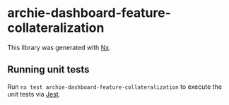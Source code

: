 # archie-dashboard-feature-collateralization

This library was generated with [Nx](https://nx.dev).

## Running unit tests

Run `nx test archie-dashboard-feature-collateralization` to execute the unit tests via [Jest](https://jestjs.io).
